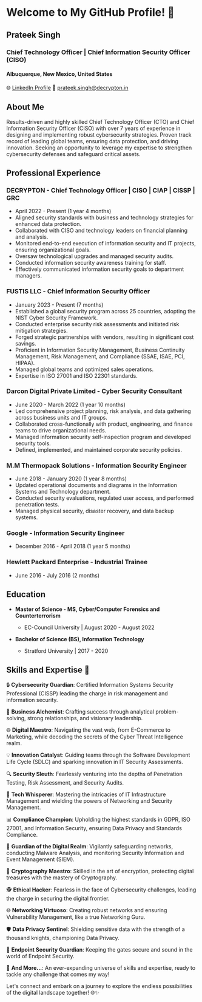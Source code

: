 # Welcome to My GitHub Profile! 👋

## Prateek Singh

### Chief Technology Officer | Chief Information Security Officer (CISO)

#### Albuquerque, New Mexico, United States

🌐 [LinkedIn Profile](https://www.linkedin.com/in/psingh4772)
📧 prateek.singh@decrypton.in

## About Me

Results-driven and highly skilled Chief Technology Officer (CTO) and Chief Information Security Officer (CISO) with over 7 years of experience in designing and implementing robust cybersecurity strategies. Proven track record of leading global teams, ensuring data protection, and driving innovation. Seeking an opportunity to leverage my expertise to strengthen cybersecurity defenses and safeguard critical assets.

## Professional Experience

### DECRYPTON - Chief Technology Officer | CISO | CIAP | CISSP | GRC
- April 2022 - Present (1 year 4 months)
- Aligned security standards with business and technology strategies for enhanced data protection.
- Collaborated with CISO and technology leaders on financial planning and analysis.
- Monitored end-to-end execution of information security and IT projects, ensuring organizational goals.
- Oversaw technological upgrades and managed security audits.
- Conducted information security awareness training for staff.
- Effectively communicated information security goals to department managers.

### FUSTIS LLC - Chief Information Security Officer
- January 2023 - Present (7 months)
- Established a global security program across 25 countries, adopting the NIST Cyber Security Framework.
- Conducted enterprise security risk assessments and initiated risk mitigation strategies.
- Forged strategic partnerships with vendors, resulting in significant cost savings.
- Proficient in Information Security Management, Business Continuity Management, Risk Management, and Compliance (SSAE, ISAE, PCI, HIPAA).
- Managed global teams and optimized sales operations.
- Expertise in ISO 27001 and ISO 22301 standards.

### Darcon Digital Private Limited - Cyber Security Consultant
- June 2020 - March 2022 (1 year 10 months)
- Led comprehensive project planning, risk analysis, and data gathering across business units and IT groups.
- Collaborated cross-functionally with product, engineering, and finance teams to drive organizational needs.
- Managed information security self-inspection program and developed security tools.
- Defined, implemented, and maintained corporate security policies.

### M.M Thermopack Solutions - Information Security Engineer
- June 2018 - January 2020 (1 year 8 months)
- Updated operational documents and diagrams in the Information Systems and Technology department.
- Conducted security evaluations, regulated user access, and performed penetration tests.
- Managed physical security, disaster recovery, and data backup systems.

### Google - Information Security Engineer
- December 2016 - April 2018 (1 year 5 months)

### Hewlett Packard Enterprise - Industrial Trainee
- June 2016 - July 2016 (2 months)

## Education

- **Master of Science - MS, Cyber/Computer Forensics and Counterterrorism**
  - EC-Council University | August 2020 - August 2022

- **Bachelor of Science (BS), Information Technology**
  - Stratford University | 2017 - 2020

## Skills and Expertise 🚀

🔒 **Cybersecurity Guardian**: Certified Information Systems Security Professional (CISSP) leading the charge in risk management and information security.

💼 **Business Alchemist**: Crafting success through analytical problem-solving, strong relationships, and visionary leadership.

🌐 **Digital Maestro**: Navigating the vast web, from E-Commerce to Marketing, while decoding the secrets of the Cyber Threat Intelligence realm.

💡 **Innovation Catalyst**: Guiding teams through the Software Development Life Cycle (SDLC) and sparking innovation in IT Security Assessments.

🔍 **Security Sleuth**: Fearlessly venturing into the depths of Penetration Testing, Risk Assessment, and Security Audits.

🤖 **Tech Whisperer**: Mastering the intricacies of IT Infrastructure Management and wielding the powers of Networking and Security Management.

📊 **Compliance Champion**: Upholding the highest standards in GDPR, ISO 27001, and Information Security, ensuring Data Privacy and Standards Compliance.

👾 **Guardian of the Digital Realm**: Vigilantly safeguarding networks, conducting Malware Analysis, and monitoring Security Information and Event Management (SIEM).

🔑 **Cryptography Maestro**: Skilled in the art of encryption, protecting digital treasures with the mastery of Cryptography.

🕵️ **Ethical Hacker**: Fearless in the face of Cybersecurity challenges, leading the charge in securing the digital frontier.

🌐 **Networking Virtuoso**: Creating robust networks and ensuring Vulnerability Management, like a true Networking Guru.

🛡️ **Data Privacy Sentinel**: Shielding sensitive data with the strength of a thousand knights, championing Data Privacy.

🔐 **Endpoint Security Guardian**: Keeping the gates secure and sound in the world of Endpoint Security.

🌟 **And More...**: An ever-expanding universe of skills and expertise, ready to tackle any challenge that comes my way!

Let's connect and embark on a journey to explore the endless possibilities of the digital landscape together! 🌐✨

